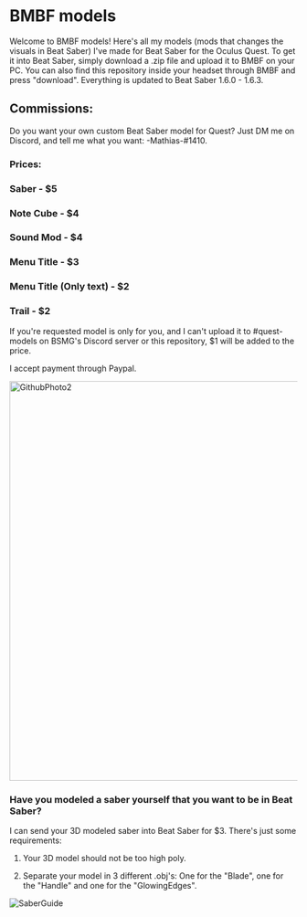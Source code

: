 # BMBF models
Welcome to BMBF models! Here's all my models (mods that changes the visuals in Beat Saber) I've made for Beat Saber for the Oculus Quest. To get it into Beat Saber, simply download a .zip file and upload it to BMBF on your PC. You can also find this repository inside your headset through BMBF and press "download". Everything is updated to Beat Saber 1.6.0 - 1.6.3.

## Commissions:
Do you want your own custom Beat Saber model for Quest? Just DM me on Discord, and tell me what you want: -Mathias-#1410.

### Prices:

### Saber - $5

### Note Cube - $4

### Sound Mod - $4

### Menu Title - $3

### Menu Title (Only text) - $2

### Trail - $2

If you're requested model is only for you, and I can't upload it to #quest-models on BSMG's Discord server or this repository, $1 will be added to the price.

I accept payment through Paypal.

<img width="700" alt="GithubPhoto2" src="https://user-images.githubusercontent.com/59196987/71414313-a8d81d80-2656-11ea-9940-403b19f4f7c6.png">

### Have you modeled a saber yourself that you want to be in Beat Saber?
I can send your 3D modeled saber into Beat Saber for $3. There's just some requirements:

1. Your 3D model should not be too high poly.

2. Separate your model in 3 different .obj's: One for the "Blade", one for the "Handle" and one for the "GlowingEdges".

![SaberGuide](https://user-images.githubusercontent.com/59196987/72167374-51161200-33cb-11ea-9ffc-39241004077e.png)
